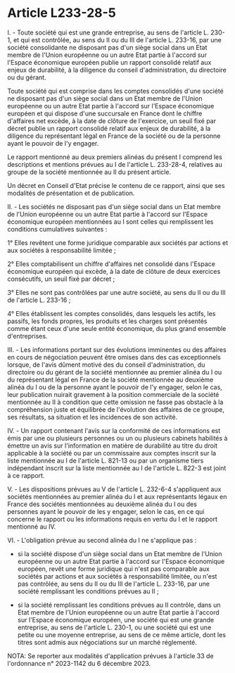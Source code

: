# Article L233-28-5

I. - Toute société qui est une grande entreprise, au sens de l'article L. 230-1, et qui est contrôlée, au sens du II ou du III de l'article L. 233-16, par une société consolidante ne disposant pas d'un siège social dans un Etat membre de l'Union européenne ou un autre Etat partie à l'accord sur l'Espace économique européen publie un rapport consolidé relatif aux enjeux de durabilité, à la diligence du conseil d'administration, du directoire ou du gérant.

Toute société qui est comprise dans les comptes consolidés d'une société ne disposant pas d'un siège social dans un Etat membre de l'Union européenne ou un autre Etat partie à l'accord sur l'Espace économique européen et qui dispose d'une succursale en France dont le chiffre d'affaires net excède, à la date de clôture de l'exercice, un seuil fixé par décret publie un rapport consolidé relatif aux enjeux de durabilité, à la diligence du représentant légal en France de la société ou de la personne ayant le pouvoir de l'y engager.

Le rapport mentionné au deux premiers alinéas du présent I comprend les descriptions et mentions prévues au I de l'article L. 233-28-4, relatives au groupe de la société mentionnée au II du présent article.

Un décret en Conseil d'Etat précise le contenu de ce rapport, ainsi que ses modalités de présentation et de publication.

II. - Les sociétés ne disposant pas d'un siège social dans un Etat membre de l'Union européenne ou un autre Etat partie à l'accord sur l'Espace économique européen mentionnées au I sont celles qui remplissent les conditions cumulatives suivantes :

1° Elles revêtent une forme juridique comparable aux sociétés par actions et aux sociétés à responsabilité limitée ;

2° Elles comptabilisent un chiffre d'affaires net consolidé dans l'Espace économique européen qui excède, à la date de clôture de deux exercices consécutifs, un seuil fixé par décret ;

3° Elles ne sont pas contrôlées par une autre société, au sens du II ou du III de l'article L. 233-16 ;

4° Elles établissent les comptes consolidés, dans lesquels les actifs, les passifs, les fonds propres, les produits et les charges sont présentés comme étant ceux d'une seule entité économique, du plus grand ensemble d'entreprises.

III. - Les informations portant sur des évolutions imminentes ou des affaires en cours de négociation peuvent être omises dans des cas exceptionnels lorsque, de l'avis dûment motivé des du conseil d'administration, du directoire ou du gérant de la société mentionnée au premier alinéa du I ou du représentant légal en France de la société mentionnée au deuxième alinéa du I ou de la personne ayant le pouvoir de l'y engager, selon le cas, leur publication nuirait gravement à la position commerciale de la société mentionnée au II à condition que cette omission ne fasse pas obstacle à la compréhension juste et équilibrée de l'évolution des affaires de ce groupe, ses résultats, sa situation et les incidences de son activité.

IV. - Un rapport contenant l'avis sur la conformité de ces informations est émis par une ou plusieurs personnes ou un ou plusieurs cabinets habilités à émettre un avis sur l'information en matière de durabilité au titre du droit applicable à la société ou par un commissaire aux comptes inscrit sur la liste mentionnée au I de l'article L. 821-13 ou par un organisme tiers indépendant inscrit sur la liste mentionnée au I de l'article L. 822-3 est joint à ce rapport.

V. - Les dispositions prévues au V de l'article L. 232-6-4 s'appliquent aux sociétés mentionnées au premier alinéa du I et aux représentants légaux en France des sociétés mentionnées au deuxième alinéa du I ou des personnes ayant le pouvoir de les y engager, selon le cas, en ce qui concerne le rapport ou les informations requis en vertu du I et le rapport mentionné au IV.

VI. - L'obligation prévue au second alinéa du I ne s'applique pas :

- si la société dispose d'un siège social dans un Etat membre de l'Union européenne ou un autre Etat partie à l'accord sur l'Espace économique européen, revêt une forme juridique qui n'est pas comparable aux sociétés par actions et aux sociétés à responsabilité limitée, ou n'est pas contrôlée, au sens du II ou du III de l'article L. 233-16, par une société remplissant les conditions prévues au II ;

- si la société remplissant les conditions prévues au II contrôle, dans un Etat membre de l'Union européenne ou un autre Etat partie à l'accord sur l'Espace économique européen, une société qui est une grande entreprise, au sens de l'article L. 230-1, ou une société qui est une petite ou une moyenne entreprise, au sens de ce même article, dont les titres sont admis aux négociations sur un marché réglementé.

NOTA:
Se reporter aux modalités d'application prévues à l'article 33 de l'ordonnance n° 2023-1142 du 6 décembre 2023.

